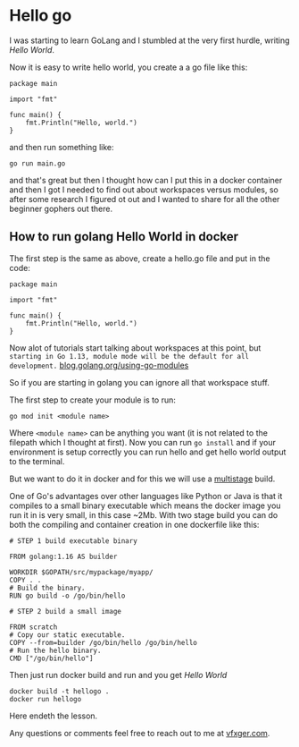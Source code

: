 # Hello go
I was starting to learn GoLang and I stumbled at the very first hurdle, writing *Hello World*. 

Now it is easy to write hello world, you create a a go file like this:
```
package main

import "fmt"

func main() {
	fmt.Println("Hello, world.")
}
```

and then run something like:
```
go run main.go
```

and that's great but then I thought how can I put this in a docker container and then I got I needed to find out about workspaces versus modules, so after some research I figured ot out and I wanted to share for all the other beginner gophers out there.

## How to run golang Hello World in docker
The first step is the same as above, create a hello.go file and put in the code:
```
package main

import "fmt"

func main() {
	fmt.Println("Hello, world.")
}
```

Now alot of tutorials start talking about workspaces at this point, but `starting in Go 1.13, module mode will be the default for all development.` 
[blog.golang.org/using-go-modules](https://blog.golang.org/using-go-modules)

So if you are starting in golang you can ignore all that workspace stuff.

The first step to create your module is to run:
```
go mod init <module name>
```
Where `<module name>` can be anything you want (it is not related to the filepath which I thought at first).
Now you can run `go install` and if your environment is setup correctly you can run hello and get hello world output to the terminal.

But we want to do it in docker and for this we will use a [multistage](https://docs.docker.com/develop/develop-images/multistage-build/) build.

One of Go's advantages over other languages like Python or Java is that it compiles to a small binary executable which means the docker image you run it in is very small, in this case ~2Mb. With two stage build you can do both the compiling and container creation in one dockerfile like this:
```
# STEP 1 build executable binary

FROM golang:1.16 AS builder

WORKDIR $GOPATH/src/mypackage/myapp/
COPY . .
# Build the binary.
RUN go build -o /go/bin/hello

# STEP 2 build a small image

FROM scratch
# Copy our static executable.
COPY --from=builder /go/bin/hello /go/bin/hello
# Run the hello binary.
CMD ["/go/bin/hello"]
```

Then just run docker build and run and you get *Hello World*

```
docker build -t hellogo .
docker run hellogo
```
Here endeth the lesson.

Any questions or comments feel free to reach out to me at  [vfxger.com](https://https://www.vfxger.com/).